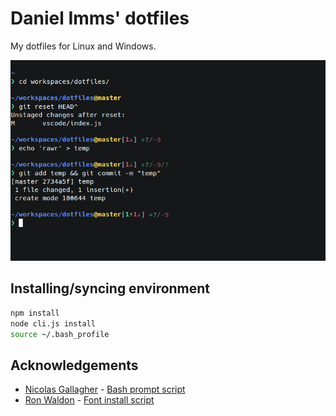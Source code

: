 # Daniel Imms' dotfiles

My dotfiles for Linux and Windows.

![](terminal.png)

## Installing/syncing environment

```bash
npm install
node cli.js install
source ~/.bash_profile
```

## Acknowledgements

- [Nicolas Gallagher](https://github.com/necolas) - [Bash prompt script](https://github.com/necolas/dotfiles)
- [Ron Waldon](https://github.com/jokeyrhyme) - [Font install script](https://github.com/jokeyrhyme/dotfiles)